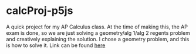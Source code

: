 # calcProj-p5js
A quick project for my AP Calculus class. At the time of making this, the AP exam is done, so we are just solving a geometry/alg 1/alg 2 regents problem and creatively explaining the solution. I chose a geometry problem, and this is how to solve it.
Link can be found [here]()
